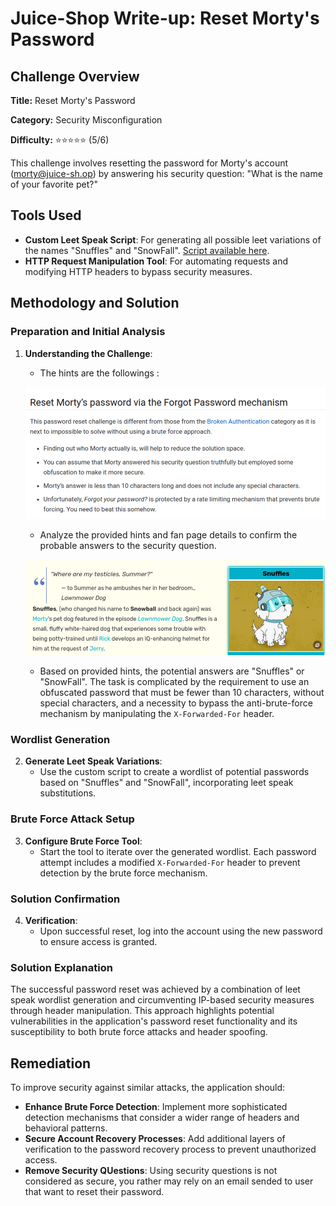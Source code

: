 # Juice-Shop Write-up: Reset Morty's Password

## Challenge Overview

**Title:** Reset Morty's Password

**Category:** Security Misconfiguration

**Difficulty:** ⭐⭐⭐⭐⭐ (5/6)

This challenge involves resetting the password for Morty's account (morty@juice-sh.op) by answering his security question: "What is the name of your favorite pet?" 

## Tools Used

- **Custom Leet Speak Script**: For generating all possible leet variations of the names "Snuffles" and "SnowFall". [Script available here](https://gist.github.com/philly-vanilly/70cd34a7686e4bb75b08d3caa1f6a820).
- **HTTP Request Manipulation Tool**: For automating requests and modifying HTTP headers to bypass security measures.

## Methodology and Solution

### Preparation and Initial Analysis

1. **Understanding the Challenge**:
   - The hints are the followings : 
   
   ![hints for this challenge](../assets/difficulty5/reset_morty_password_1.png)

   - Analyze the provided hints and fan page details to confirm the probable answers to the security question.
   
    ![fanpage](../assets/difficulty5/reset_morty_password_2.png)

   - Based on provided hints, the potential answers are "Snuffles" or "SnowFall". The task is complicated by the requirement to use an obfuscated password that must be fewer than 10 characters, without special characters, and a necessity to bypass the anti-brute-force mechanism by manipulating the `X-Forwarded-For` header.

### Wordlist Generation

2. **Generate Leet Speak Variations**:
   - Use the custom script to create a wordlist of potential passwords based on "Snuffles" and "SnowFall", incorporating leet speak substitutions.

### Brute Force Attack Setup

3. **Configure Brute Force Tool**:
   - Start the tool to iterate over the generated wordlist. Each password attempt includes a modified `X-Forwarded-For` header to prevent detection by the brute force mechanism.

### Solution Confirmation

4. **Verification**:
   - Upon successful reset, log into the account using the new password to ensure access is granted.

### Solution Explanation

The successful password reset was achieved by a combination of leet speak wordlist generation and circumventing IP-based security measures through header manipulation. This approach highlights potential vulnerabilities in the application's password reset functionality and its susceptibility to both brute force attacks and header spoofing.

## Remediation

To improve security against similar attacks, the application should:

- **Enhance Brute Force Detection**: Implement more sophisticated detection mechanisms that consider a wider range of headers and behavioral patterns.
- **Secure Account Recovery Processes**: Add additional layers of verification to the password recovery process to prevent unauthorized access.
- **Remove Security QUestions**: Using security questions is not considered as secure, you rather may rely on an email sended to user that want to reset their password.